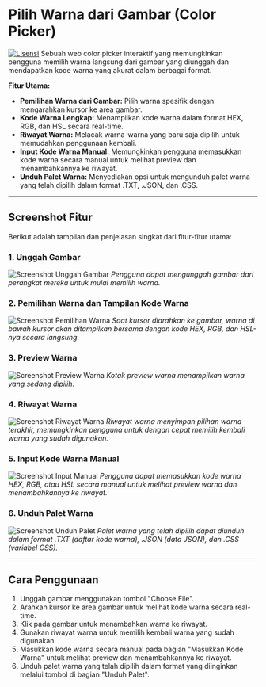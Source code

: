 # Pilih Warna dari Gambar (Color Picker)

[![Lisensi](https://img.shields.io/badge/Lisensi-MIT-yellow.svg?style=for-the-badge)](https://opensource.org/licenses/MIT)
Sebuah web color picker interaktif yang memungkinkan pengguna memilih warna langsung dari gambar yang diunggah dan mendapatkan kode warna yang akurat dalam berbagai format.

**Fitur Utama:**

* **Pemilihan Warna dari Gambar:** Pilih warna spesifik dengan mengarahkan kursor ke area gambar.
* **Kode Warna Lengkap:** Menampilkan kode warna dalam format HEX, RGB, dan HSL secara real-time.
* **Riwayat Warna:** Melacak warna-warna yang baru saja dipilih untuk memudahkan penggunaan kembali.
* **Input Kode Warna Manual:** Memungkinkan pengguna memasukkan kode warna secara manual untuk melihat preview dan menambahkannya ke riwayat.
* **Unduh Palet Warna:** Menyediakan opsi untuk mengunduh palet warna yang telah dipilih dalam format .TXT, .JSON, dan .CSS.

---

## Screenshot Fitur

Berikut adalah tampilan dan penjelasan singkat dari fitur-fitur utama:

### 1. Unggah Gambar

![Screenshot Unggah Gambar](path/ke/screenshot-unggah.png)
*Pengguna dapat mengunggah gambar dari perangkat mereka untuk mulai memilih warna.*

### 2. Pemilihan Warna dan Tampilan Kode Warna

![Screenshot Pemilihan Warna](path/ke/screenshot-pilih-warna.png)
*Saat kursor diarahkan ke gambar, warna di bawah kursor akan ditampilkan bersama dengan kode HEX, RGB, dan HSL-nya secara langsung.*

### 3. Preview Warna

![Screenshot Preview Warna](path/ke/screenshot-preview.png)
*Kotak preview warna menampilkan warna yang sedang dipilih.*

### 4. Riwayat Warna

![Screenshot Riwayat Warna](path/ke/screenshot-riwayat.png)
*Riwayat warna menyimpan pilihan warna terakhir, memungkinkan pengguna untuk dengan cepat memilih kembali warna yang sudah digunakan.*

### 5. Input Kode Warna Manual

![Screenshot Input Manual](path/ke/screenshot-input-manual.png)
*Pengguna dapat memasukkan kode warna HEX, RGB, atau HSL secara manual untuk melihat preview warna dan menambahkannya ke riwayat.*

### 6. Unduh Palet Warna

![Screenshot Unduh Palet](path/ke/screenshot-unduh-palet.png)
*Palet warna yang telah dipilih dapat diunduh dalam format .TXT (daftar kode warna), .JSON (data JSON), dan .CSS (variabel CSS).*

---

## Cara Penggunaan

1.  Unggah gambar menggunakan tombol "Choose File".
2.  Arahkan kursor ke area gambar untuk melihat kode warna secara real-time.
3.  Klik pada gambar untuk menambahkan warna ke riwayat.
4.  Gunakan riwayat warna untuk memilih kembali warna yang sudah digunakan.
5.  Masukkan kode warna secara manual pada bagian "Masukkan Kode Warna" untuk melihat preview dan menambahkannya ke riwayat.
6.  Unduh palet warna yang telah dipilih dalam format yang diinginkan melalui tombol di bagian "Unduh Palet".
